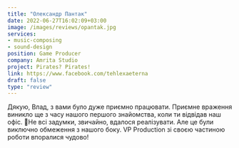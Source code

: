 ```yaml
---
title: "Олександр Пантак"
date: 2022-06-27T16:02:09+03:00
image: /images/reviews/opantak.jpg
services:
- music-composing
- sound-design
position: Game Producer
company: Amrita Studio
project: Pirates? Pirates!
link: https://www.facebook.com/tehlexaeterna
draft: false
type: "review"
---
```


Дякую, Влад, з вами було дуже приємно працювати. Приємне враження виникло ще з часу нашого першого знайомства, коли ти відвідав наш офіс. 🙂Не всі задумки, звичайно, вдалося реалізувати. Але це були виключно обмеження з нашого боку. VP Production зі своєю частиною роботи впоралися чудово!